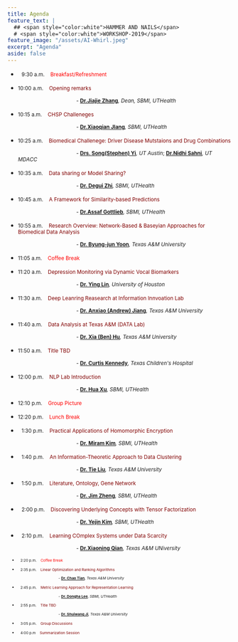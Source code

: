 ```yaml
---
title: Agenda
feature_text: |
  ## <span style="color:white">HAMMER AND NAILS</span> 
  # <span style="color:white">WORKSHOP-2019</span> 
feature_image: "/assets/AI-Whirl.jpeg"
excerpt: "Agenda"
aside: false
---
```


<!--
|&nbsp; &nbsp; &nbsp; &nbsp; &nbsp; &nbsp; &nbsp; &nbsp; &nbsp; &nbsp; |   |   |
|<small> 9:30 a.m.</small>|<small>Breakfast/Refreshment                                                 </small>|<small>Changes                                                                 </small>|
|<small>10:00 a.m.</small>|<small>Opening remarks                                                       </small>|<small>Dr.Jiajie Zhang, Dean, School of Biomedical Informatics (SBMI), UTHealth</small>|
|<small>10:15 a.m.</small>|<small>CHSP Challeneges                                                      </small>|<small>Dr.Xiaoqian JIang, SBMI, UTHealth                                       </small>|
|<small>10:25 a.m.</small>|<small>Biomedical Challenege: Driver Disease Mutstaions and Drug Combinations</small>|<small>Drs. Song(Stephen) Yi, UT Austin; Nidhi Sahni, UT MDACC                 </small>|
|<small>10:35 a.m.</small>|<small>Data sharing or Model Sharing?                                        </small>|<small>Dr. Degui Zhi, SBMI, UTHealth                                           </small>|
|<small>10:45 a.m.</small>|<small>A Framework for Similarity-based Predictions                          </small>|<small>Dr.Assaf Gottliebm. SBMI, UTHealth                                      </small>|
|<small>10:55 a.m.</small>|<small>Research Overview: Network-Based & Baseyian Approaches for Biomedical Data Analysis</small>|<small>Dr. Byung-jun Yoon, Texas A&M University                   </small>|
|<small>11:05 a.m.</small>|<small>Coffee Break                                                          </small>|<small>New                                                                     </small>|
|<small>11:20 a.m.</small>|<small>Depression Monitoring via Dynamic Vocal Biomarkers                    </small>|<small>Dr. Ying Lin, University of Houston                                     </small>|
|<small>11:30 a.m.</small>|<small>Deep Leanring Reasearch at Information Innvoation Lab                 </small>|<small>Dr. Anxiao (Andrew) Jiang, Texas A&M University                         </small>|
|<small>11:40 a.m.</small>|<small>Data Analysis at Texas A&M (DATA Lab)                                 </small>|<small>Dr. Xia (Ben) Hu, Texas A&M University                                  </small>|
|<small>11:50 a.m.</small>|<small>Title TBD                                                             </small>|<small>Dr. Curtis Kennedy, Texas Children's Hospital                           </small>|
|<small>12:00 p.m.</small>|<small>NLP Lab Introduction                                                  </small>|<small>Dr. Hua Xu, SBMI, UTHealth                                              </small>| 
|<small>12:10 p.m.</small>|<small>Group Picture                                                         </small>|<small>New                                                                     </small>|
|<small>12:20 p.m.</small>|<small>Lunch Break                                                           </small>|<small>New                                                                     </small>|
|<small> 1:30 p.m.</small>|<small>Practical Applications of Homomorphic Encryption                      </small>|<small>Dr. Miram Kim, SBMI, UTHealth                                           </small>|

-->

* &nbsp; <small>9:30 a.m.<span style="color:red">&nbsp; &nbsp; Breakfast/Refreshment</span></small>
* <small>10:00 a.m.<span style="color:maroon">&nbsp; &nbsp; Opening remarks</span></small> 

  <small>&nbsp; &nbsp; &nbsp; &nbsp; &nbsp; &nbsp; &nbsp; &nbsp; &nbsp; &nbsp; &nbsp; &nbsp; &nbsp; &nbsp; &nbsp; &nbsp; &nbsp; &nbsp; &nbsp; &nbsp; - [**Dr.Jiajie Zhang**][JZ]*, Dean, SBMI, UTHealth*</small>
* <small>10:15 a.m.<span style="color:maroon">&nbsp; &nbsp; CHSP Challeneges</span></small>  

  <small>&nbsp; &nbsp; &nbsp; &nbsp; &nbsp; &nbsp; &nbsp; &nbsp; &nbsp; &nbsp; &nbsp; &nbsp; &nbsp; &nbsp; &nbsp; &nbsp; &nbsp; &nbsp; &nbsp; &nbsp; - [**Dr.Xiaoqian JIang**][XJ]*, SBMI, UTHealth*</small>
* <small>10:25 a.m.<span style="color:maroon">&nbsp; &nbsp; Biomedical Challenege: Driver Disease Mutstaions and Drug Combinations</span></small> 

  <small>&nbsp; &nbsp; &nbsp; &nbsp; &nbsp; &nbsp; &nbsp; &nbsp; &nbsp; &nbsp; &nbsp; &nbsp; &nbsp; &nbsp; &nbsp; &nbsp; &nbsp; &nbsp; &nbsp; &nbsp; - [**Drs. Song(Stephen) Yi**][SY]*, UT Austin*; [**Dr.Nidhi Sahni**][NS]*, UT MDACC*</small>
* <small>10:35 a.m.<span style="color:maroon">&nbsp; &nbsp; Data sharing or Model Sharing?</span></small> 

  <small>&nbsp; &nbsp; &nbsp; &nbsp; &nbsp; &nbsp; &nbsp; &nbsp; &nbsp; &nbsp; &nbsp; &nbsp; &nbsp; &nbsp; &nbsp; &nbsp; &nbsp; &nbsp; &nbsp; &nbsp; - [**Dr. Degui Zhi**][DZ]*, SBMI, UTHealth*</small>
* <small>10:45 a.m.<span style="color:maroon">&nbsp; &nbsp; A Framework for Similarity-based Predictions</span></small> 

  <small>&nbsp; &nbsp; &nbsp; &nbsp; &nbsp; &nbsp; &nbsp; &nbsp; &nbsp; &nbsp; &nbsp; &nbsp; &nbsp; &nbsp; &nbsp; &nbsp; &nbsp; &nbsp; &nbsp; &nbsp; - [**Dr.Assaf Gottlieb**][AG]*, SBMI, UTHealth*</small>
* <small>10:55 a.m.<span style="color:maroon">&nbsp; &nbsp; Research Overview: Network-Based & Baseyian Approaches for Biomedical Data Analysis</span></small> 

  <small>&nbsp; &nbsp; &nbsp; &nbsp; &nbsp; &nbsp; &nbsp; &nbsp; &nbsp; &nbsp; &nbsp; &nbsp; &nbsp; &nbsp; &nbsp; &nbsp; &nbsp; &nbsp; &nbsp; &nbsp; - [**Dr. Byung-jun Yoon**][BJ]*, Texas A&M University*</small>
* <small>11:05 a.m.<span style="color:red">&nbsp; &nbsp; Coffee Break</span></small>
* <small>11:20 a.m.<span style="color:maroon">&nbsp; &nbsp; Depression Monitoring via Dynamic Vocal Biomarkers</span></small> 

  <small>&nbsp; &nbsp; &nbsp; &nbsp; &nbsp; &nbsp; &nbsp; &nbsp; &nbsp; &nbsp; &nbsp; &nbsp; &nbsp; &nbsp; &nbsp; &nbsp; &nbsp; &nbsp; &nbsp; &nbsp; - [**Dr. Ying Lin**][YL]*, University of Houston*</small>
* <small>11:30 a.m.<span style="color:maroon">&nbsp; &nbsp; Deep Leanring Reasearch at Information Innvoation Lab</span></small> 

  <small>&nbsp; &nbsp; &nbsp; &nbsp; &nbsp; &nbsp; &nbsp; &nbsp; &nbsp; &nbsp; &nbsp; &nbsp; &nbsp; &nbsp; &nbsp; &nbsp; &nbsp; &nbsp; &nbsp; &nbsp; - [**Dr. Anxiao (Andrew) Jiang**][AJ]*, Texas A&M University*</small>
* <small>11:40 a.m.<span style="color:maroon">&nbsp; &nbsp; Data Analysis at Texas A&M (DATA Lab)</span></small> 

  <small>&nbsp; &nbsp; &nbsp; &nbsp; &nbsp; &nbsp; &nbsp; &nbsp; &nbsp; &nbsp; &nbsp; &nbsp; &nbsp; &nbsp; &nbsp; &nbsp; &nbsp; &nbsp; &nbsp; &nbsp; - [**Dr. Xia (Ben) Hu**][XH]*, Texas A&M University*</small>
* <small>11:50 a.m.<span style="color:maroon">&nbsp; &nbsp; Title TBD</span></small> 

  <small>&nbsp; &nbsp; &nbsp; &nbsp; &nbsp; &nbsp; &nbsp; &nbsp; &nbsp; &nbsp; &nbsp; &nbsp; &nbsp; &nbsp; &nbsp; &nbsp; &nbsp; &nbsp; &nbsp; &nbsp; - [**Dr. Curtis Kennedy**][CK]*, Texas Children's Hospital*</small>
* <small>12:00 p.m.<span style="color:maroon">&nbsp; &nbsp; NLP Lab Introduction</span></small> 

  <small>&nbsp; &nbsp; &nbsp; &nbsp; &nbsp; &nbsp; &nbsp; &nbsp; &nbsp; &nbsp; &nbsp; &nbsp; &nbsp; &nbsp; &nbsp; &nbsp; &nbsp; &nbsp; &nbsp; &nbsp; - [**Dr. Hua Xu**][HX]*, SBMI, UTHealth*</small> 
* <small>12:10 p.m.<span style="color:red">&nbsp; &nbsp; Group Picture</span></small>
* <small>12:20 p.m.<span style="color:red">&nbsp; &nbsp; Lunch Break</span></small>
* &nbsp; <small>1:30 p.m.<span style="color:maroon">&nbsp; &nbsp; Practical Applications of Homomorphic Encryption</span></small> 

  <small>&nbsp; &nbsp; &nbsp; &nbsp; &nbsp; &nbsp; &nbsp; &nbsp; &nbsp; &nbsp; &nbsp; &nbsp; &nbsp; &nbsp; &nbsp; &nbsp; &nbsp; &nbsp; &nbsp; &nbsp; - [**Dr. Miram Kim**][MK]*, SBMI, UTHealth*</small>
* &nbsp; <small>1:40 p.m.<span style="color:maroon">&nbsp; &nbsp; An Information-Theoretic Approach to Data Clustering</span></small> 

  <small>&nbsp; &nbsp; &nbsp; &nbsp; &nbsp; &nbsp; &nbsp; &nbsp; &nbsp; &nbsp; &nbsp; &nbsp; &nbsp; &nbsp; &nbsp; &nbsp; &nbsp; &nbsp; &nbsp; &nbsp; - [**Dr. Tie Liu**][TL]*, Texas A&M University*</small>
* &nbsp; <small>1:50 p.m.<span style="color:maroon">&nbsp; &nbsp; Literature, Ontology, Gene Network</span></small>
  
  <small>&nbsp; &nbsp; &nbsp; &nbsp; &nbsp; &nbsp; &nbsp; &nbsp; &nbsp; &nbsp; &nbsp; &nbsp; &nbsp; &nbsp; &nbsp; &nbsp; &nbsp; &nbsp; &nbsp; &nbsp; - [**Dr. Jim Zheng**][JMZ]*, SBMI, UTHealth*</small>
* &nbsp; <small>2:00 p.m.<span style="color:maroon">&nbsp; &nbsp; Discovering Underlying Concepts with Tensor Factorization</span></small> 

  <small>&nbsp; &nbsp; &nbsp; &nbsp; &nbsp; &nbsp; &nbsp; &nbsp; &nbsp; &nbsp; &nbsp; &nbsp; &nbsp; &nbsp; &nbsp; &nbsp; &nbsp; &nbsp; &nbsp; &nbsp; - [**Dr. Yejin Kim**][YK]*, SBMI, UTHealth*</small>
* &nbsp; <small>2:10 p.m.<span style="color:maroon">&nbsp; &nbsp; Learning COmplex Systems under Data Scarcity</span></small> 

  <small>&nbsp; &nbsp; &nbsp; &nbsp; &nbsp; &nbsp; &nbsp; &nbsp; &nbsp; &nbsp; &nbsp; &nbsp; &nbsp; &nbsp; &nbsp; &nbsp; &nbsp; &nbsp; &nbsp; &nbsp; - [**Dr.Xiaoning Qian**][XQ]*, Texas A&M UNiversity*<small>
* &nbsp; <small>2:20 p.m.<span style="color:red">&nbsp; &nbsp; Coffee Break</span></small>
* &nbsp; <small>2:35 p.m.<span style="color:maroon">&nbsp; &nbsp; Linear Optimization and Ranking Algorithms</span></small> 

  <small>&nbsp; &nbsp; &nbsp; &nbsp; &nbsp; &nbsp; &nbsp; &nbsp; &nbsp; &nbsp; &nbsp; &nbsp; &nbsp; &nbsp; &nbsp; &nbsp; &nbsp; &nbsp; &nbsp; &nbsp; - [**Dr. Chao Tian**][CT]*, Texas A&M University*</small>
* &nbsp; <small>2:45 p.m.<span style="color:maroon">&nbsp; &nbsp; Metric Learning Approach for Representation Learning</span></small> 
  
  <small>&nbsp; &nbsp; &nbsp; &nbsp; &nbsp; &nbsp; &nbsp; &nbsp; &nbsp; &nbsp; &nbsp; &nbsp; &nbsp; &nbsp; &nbsp; &nbsp; &nbsp; &nbsp; &nbsp; &nbsp; - [**Dr. Dongha Lee**][DL]*, SBMI, UTHealth*</small>
* &nbsp; <small>2:55 p.m.<span style="color:maroon">&nbsp; &nbsp; Title TBD</span></small> 

  <small>&nbsp; &nbsp; &nbsp; &nbsp; &nbsp; &nbsp; &nbsp; &nbsp; &nbsp; &nbsp; &nbsp; &nbsp; &nbsp; &nbsp; &nbsp; &nbsp; &nbsp; &nbsp; &nbsp; &nbsp; - [**Dr. Shuiwang Ji**][SJ]*, Texas A&M University*</small>
* &nbsp; <small>3:05 p.m.<span style="color:maroon">&nbsp; &nbsp; Group Discussions</span></small>
* &nbsp; <small>4:00 p.m <span style="color:maroon">&nbsp; &nbsp;Summarization Session</span></small>
<!-- * &nbsp; <small>5:30 p.m.<span style="color:maroon">&nbsp; &nbsp; Dinner at Kata Robata, 3600 Kirby Dr.#H, Houston, TX 77098</span></small> -->

[JZ]:https://sbmi.uth.edu/zhang/
[XJ]:https://sbmi.uth.edu/faculty-and-staff/xiaoqian-jiang.htm
[SY]:https://www.bme.utexas.edu/about-us/faculty-directory/yi
[NS]:https://faculty.mdanderson.org/profiles/nidhi_sahni.html
[DZ]:https://sbmi.uth.edu/faculty-and-staff/degui-zhi.htm
[AG]:https://sbmi.uth.edu/faculty-and-staff/assaf-gottlieb.htm
[BJ]:http://www.ece.tamu.edu/~bjyoon/
[YL]:http://www.ie.uh.edu/faculty/lin
[AJ]:http://faculty.cse.tamu.edu/ajiang/
[XH]:http://faculty.cs.tamu.edu/xiahu/
[CK]:https://www.texaschildrens.org/find-a-doctor/curtis-e-kennedy-md
[HX]:https://sbmi.uth.edu/faculty-and-staff/hua-xu.htm
[MK]:https://sbmi.uth.edu/faculty-and-staff/miran-kim.htm
[TL]:https://engineering.tamu.edu/electrical/profiles/tliu.html
[JMZ]:https://sbmi.uth.edu/faculty-and-staff/jim-zheng.htm
[YK]:https://sbmi.uth.edu/faculty-and-staff/yejin-kim.htm
[XQ]:http://cbgse.tamu.edu/people/xiaoning-qian/
[CT]:https://tiangroup.engr.tamu.edu/
[DL]:https://sbmi.uth.edu/ccb/people/
[SJ]:http://people.tamu.edu/~sji/

<!-- **Map to Kata Robata**
{% include map.html id="1Venan2EysZUEO4csuXUxfmRoZ2OVMcd7" title="Kata Robata" %} -->

